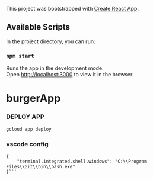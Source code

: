 This project was bootstrapped with [Create React App](https://github.com/facebook/create-react-app).

## Available Scripts

In the project directory, you can run:

### `npm start`

Runs the app in the development mode.<br>
Open [http://localhost:3000](http://localhost:3000) to view it in the browser.

# burgerApp

### DEPLOY APP
`gcloud app deploy`

### vscode config
```
{
    "terminal.integrated.shell.windows": "C:\\Program Files\\Git\\bin\\bash.exe"
}```
